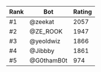 Rank|Bot|Rating
---|---|---
#1|@zeekat|2057
#2|@ZE_ROOK|1947
#3|@yeoldwiz|1866
#4|@Jibbby|1861
#5|@G0thamB0t|974
